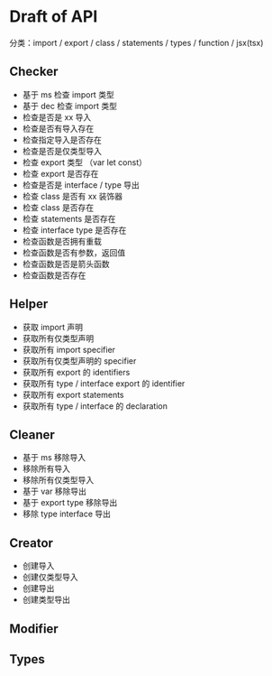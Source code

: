 # Draft of API

分类：import / export / class / statements / types / function / jsx(tsx)

## Checker

- 基于 ms 检查 import 类型
- 基于 dec 检查 import 类型
- 检查是否是 xx 导入
- 检查是否有导入存在
- 检查指定导入是否存在
- 检查是否是仅类型导入
- 检查 export 类型 （var let const）
- 检查 export 是否存在
- 检查是否是 interface / type 导出
- 检查 class 是否有 xx 装饰器
- 检查 class 是否存在
- 检查 statements 是否存在
- 检查 interface type 是否存在
- 检查函数是否拥有重载
- 检查函数是否有参数，返回值
- 检查函数是否是箭头函数
- 检查函数是否存在

## Helper

- 获取 import 声明
- 获取所有仅类型声明
- 获取所有 import specifier
- 获取所有仅类型声明的 specifier
- 获取所有 export 的 identifiers
- 获取所有 type / interface export 的 identifier
- 获取所有 export statements
- 获取所有 type / interface 的 declaration

## Cleaner

- 基于 ms 移除导入
- 移除所有导入
- 移除所有仅类型导入
- 基于 var 移除导出
- 基于 export type 移除导出
- 移除 type interface 导出

## Creator

- 创建导入
- 创建仅类型导入
- 创建导出
- 创建类型导出

## Modifier

## Types

